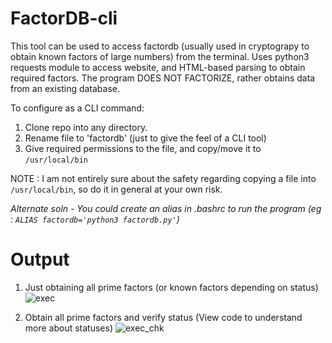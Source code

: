 # FactorDB-cli
This tool can be used to access factordb (usually used in cryptograpy to obtain known factors of large numbers) from the terminal.
Uses python3 requests module to access website, and HTML-based parsing to obtain required factors.
The program DOES NOT FACTORIZE, rather obtains data from an existing database.

To configure as a CLI command:
1.  Clone repo into any directory.
2.  Rename file to 'factordb' (just to give the feel of a CLI tool)
3.  Give required permissions to the file, and copy/move it to `/usr/local/bin`

NOTE : I am not entirely sure about the safety regarding copying a file into `/usr/local/bin`, so do it in general at your own risk.

*Alternate soln - You could create an alias in .bashrc to run the program (eg : `ALIAS factordb='python3 factordb.py'`)*

# Output
1.  Just obtaining all prime factors (or known factors depending on status)
   ![exec](https://github.com/Ashuvwxyz/FactorDB-cli/assets/92919909/9a7bddb4-52be-47c0-a8af-c14a42dbedac)

2.  Obtain all prime factors and verify status (View code to understand more about statuses)
   ![exec_chk](https://github.com/Ashuvwxyz/FactorDB-cli/assets/92919909/83969e2a-7892-4c3a-a45d-1074c629e2bd)


